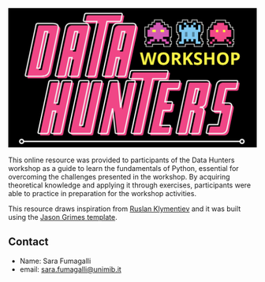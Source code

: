 <center><img src="/assets/demo/logo.svg"></img></center>

This online resource was provided to participants of the Data Hunters workshop as a guide to learn the fundamentals of Python, essential for overcoming the challenges presented in the workshop. By acquiring theoretical knowledge and applying it through exercises, participants were able to practice in preparation for the workshop activities.

This resource draws inspiration from [Ruslan Klymentiev](https://github.com/rklymentiev/py-for-neuro) and it was built using the [Jason Grimes template](https://github.com/jasongrimes/jekyll-chapterbook). 

## Contact
* Name: Sara Fumagalli
* email: [sara.fumagalli@unimib.it](mailto:sara.fumagalli@unimib.it)


